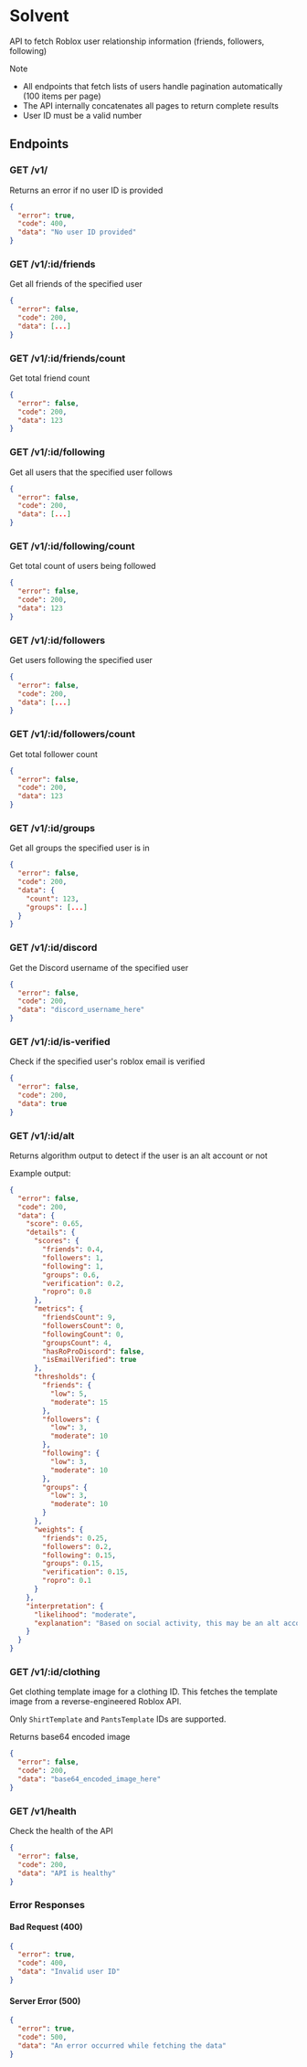 # **Solvent**

API to fetch Roblox user relationship information (friends, followers, following)

> [!NOTE]
>
> - All endpoints that fetch lists of users handle pagination automatically (100 items per page)
> - The API internally concatenates all pages to return complete results
> - User ID must be a valid number

## **Endpoints**

### **GET /v1/**

Returns an error if no user ID is provided

```json
{
  "error": true,
  "code": 400,
  "data": "No user ID provided"
}
```

### **GET /v1/:id/friends**

Get all friends of the specified user

```json
{
  "error": false,
  "code": 200,
  "data": [...]
}
```

### **GET /v1/:id/friends/count**

Get total friend count

```json
{
  "error": false,
  "code": 200,
  "data": 123
}
```

### **GET /v1/:id/following**

Get all users that the specified user follows

```json
{
  "error": false,
  "code": 200,
  "data": [...]
}
```

### **GET /v1/:id/following/count**

Get total count of users being followed

```json
{
  "error": false,
  "code": 200,
  "data": 123
}
```

### **GET /v1/:id/followers**

Get users following the specified user

```json
{
  "error": false,
  "code": 200,
  "data": [...]
}
```

### **GET /v1/:id/followers/count**

Get total follower count

```json
{
  "error": false,
  "code": 200,
  "data": 123
}
```

### **GET /v1/:id/groups**

Get all groups the specified user is in

```json
{
  "error": false,
  "code": 200,
  "data": {
    "count": 123,
    "groups": [...]
  }
}
```

### **GET /v1/:id/discord**

Get the Discord username of the specified user

```json
{
  "error": false,
  "code": 200,
  "data": "discord_username_here"
}
```

### **GET /v1/:id/is-verified**

Check if the specified user's roblox email is verified

```json
{
  "error": false,
  "code": 200,
  "data": true
}
```

### **GET /v1/:id/alt**

Returns algorithm output to detect if the user is an alt account or not

Example output:

```json
{
  "error": false,
  "code": 200,
  "data": {
    "score": 0.65,
    "details": {
      "scores": {
        "friends": 0.4,
        "followers": 1,
        "following": 1,
        "groups": 0.6,
        "verification": 0.2,
        "ropro": 0.8
      },
      "metrics": {
        "friendsCount": 9,
        "followersCount": 0,
        "followingCount": 0,
        "groupsCount": 4,
        "hasRoProDiscord": false,
        "isEmailVerified": true
      },
      "thresholds": {
        "friends": {
          "low": 5,
          "moderate": 15
        },
        "followers": {
          "low": 3,
          "moderate": 10
        },
        "following": {
          "low": 3,
          "moderate": 10
        },
        "groups": {
          "low": 3,
          "moderate": 10
        }
      },
      "weights": {
        "friends": 0.25,
        "followers": 0.2,
        "following": 0.15,
        "groups": 0.15,
        "verification": 0.15,
        "ropro": 0.1
      }
    },
    "interpretation": {
      "likelihood": "moderate",
      "explanation": "Based on social activity, this may be an alt account. The account has very few followers, and follows very few users."
    }
  }
}
```

### **GET /v1/:id/clothing**

Get clothing template image for a clothing ID. This fetches the template image from a reverse-engineered Roblox API.

Only `ShirtTemplate` and `PantsTemplate` IDs are supported.

Returns base64 encoded image

```json
{
  "error": false,
  "code": 200,
  "data": "base64_encoded_image_here"
}
```

### **GET /v1/health**

Check the health of the API

```json
{
  "error": false,
  "code": 200,
  "data": "API is healthy"
}
```

### **Error Responses**

#### Bad Request (400)

```json
{
  "error": true,
  "code": 400,
  "data": "Invalid user ID"
}
```

#### Server Error (500)

```json
{
  "error": true,
  "code": 500,
  "data": "An error occurred while fetching the data"
}
```
